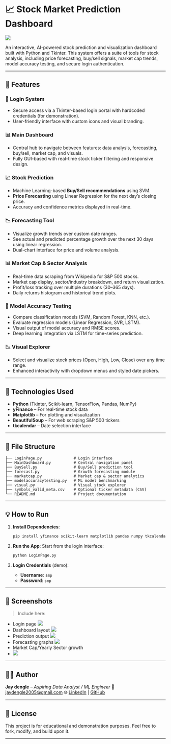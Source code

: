 # 📈 Stock Market Prediction Dashboard
![](https://github.com/jay3425/Stock_Market_Prediction/blob/my-new-branch/ChatGPT%20Image%20Jun%203%2C%202025%2C%2010_42_11%20AM.png)

An interactive, AI-powered stock prediction and visualization dashboard built with Python and Tkinter. This system offers a suite of tools for stock analysis, including price forecasting, buy/sell signals, market cap trends, model accuracy testing, and secure login authentication.

---

## 🚀 Features

### 🔐 Login System
- Secure access via a Tkinter-based login portal with hardcoded credentials (for demonstration).
- User-friendly interface with custom icons and visual branding.

### 📊 Main Dashboard
- Central hub to navigate between features: data analysis, forecasting, buy/sell, market cap, and visuals.
- Fully GUI-based with real-time stock ticker filtering and responsive design.

### 📈 Stock Prediction
- Machine Learning-based **Buy/Sell recommendations** using SVM.
- **Price Forecasting** using Linear Regression for the next day’s closing price.
- Accuracy and confidence metrics displayed in real-time.

### 📉 Forecasting Tool
- Visualize growth trends over custom date ranges.
- See actual and predicted percentage growth over the next 30 days using linear regression.
- Dual-chart interface for price and volume analysis.

### 📊 Market Cap & Sector Analysis
- Real-time data scraping from Wikipedia for S&P 500 stocks.
- Market cap display, sector/industry breakdown, and return visualization.
- Profit/loss tracking over multiple durations (30–365 days).
- Daily returns histogram and historical trend plots.

### 📡 Model Accuracy Testing
- Compare classification models (SVM, Random Forest, KNN, etc.).
- Evaluate regression models (Linear Regression, SVR, LSTM).
- Visual output of model accuracy and RMSE scores.
- Deep learning integration via LSTM for time-series prediction.

### 📉 Visual Explorer
- Select and visualize stock prices (Open, High, Low, Close) over any time range.
- Enhanced interactivity with dropdown menus and styled date pickers.

---

## 🧠 Technologies Used

- **Python** (Tkinter, Scikit-learn, TensorFlow, Pandas, NumPy)
- **yFinance** – For real-time stock data
- **Matplotlib** – For plotting and visualization
- **BeautifulSoup** – For web scraping S&P 500 tickers
- **tkcalendar** – Date selection interface

---

## 📂 File Structure

```plaintext
├── LoginPage.py              # Login interface
├── MainDashboard.py          # Central navigation panel
├── BuySell.py                # Buy/Sell prediction tool
├── forecast.py               # Growth forecasting module
├── marketcap.py              # Market cap & sector analytics
├── modelaccuracytesting.py   # ML model benchmarking
├── visual.py                 # Visual stock explorer
├── symbols_valid_meta.csv    # Optional ticker metadata (CSV)
└── README.md                 # Project documentation
````

---

## 💡 How to Run

1. **Install Dependencies**:

   ```bash
   pip install yfinance scikit-learn matplotlib pandas numpy tkcalendar beautifulsoup4 tensorflow
   ```

2. **Run the App**:
   Start from the login interface:

   ```bash
   python LoginPage.py
   ```

3. **Login Credentials** (demo):

   * **Username**: `smp`
   * **Password**: `smp`

---

## 📸 Screenshots

> Include here:

* Login page
![](https://github.com/jay3425/Stock_Market_Prediction/blob/my-new-branch/Screenshot%20(452).png)
* Dashboard layout
![](https://github.com/jay3425/Stock_Market_Prediction/blob/my-new-branch/Screenshot%20(455).png)
* Prediction output
![](https://github.com/jay3425/Stock_Market_Prediction/blob/my-new-branch/Screenshot%20(456).png)
* Forecasting graphs
![](https://github.com/jay3425/Stock_Market_Prediction/blob/my-new-branch/Screenshot%20(457).png)
* Market Cap/Yearly Sector growth
* ![](https://github.com/jay3425/Stock_Market_Prediction/blob/my-new-branch/Screenshot%20(458).png)

---

## 👨‍💻 Author

**Jay dengle** – *Aspiring Data Analyst / ML Engineer*
📧 [jaydengle2005@gmail.com](mailto:jaydengle2005@gmail.com)
🌐 [LinkedIn](https://www.linkedin.com/in/jay-anil-dengle-049952337/) | [GitHub](https://github.com/jay3425)

---

## 📃 License

This project is for educational and demonstration purposes. Feel free to fork, modify, and build upon it.

---


